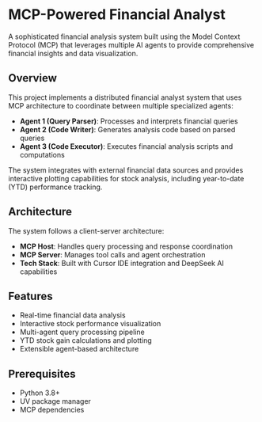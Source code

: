 # MCP-Powered Financial Analyst

A sophisticated financial analysis system built using the Model Context Protocol (MCP) that leverages multiple AI agents to provide comprehensive financial insights and data visualization.

## Overview

This project implements a distributed financial analyst system that uses MCP architecture to coordinate between multiple specialized agents:

- **Agent 1 (Query Parser)**: Processes and interprets financial queries
- **Agent 2 (Code Writer)**: Generates analysis code based on parsed queries  
- **Agent 3 (Code Executor)**: Executes financial analysis scripts and computations

The system integrates with external financial data sources and provides interactive plotting capabilities for stock analysis, including year-to-date (YTD) performance tracking.

## Architecture

The system follows a client-server architecture:
- **MCP Host**: Handles query processing and response coordination
- **MCP Server**: Manages tool calls and agent orchestration
- **Tech Stack**: Built with Cursor IDE integration and DeepSeek AI capabilities

## Features

- Real-time financial data analysis
- Interactive stock performance visualization
- Multi-agent query processing pipeline
- YTD stock gain calculations and plotting
- Extensible agent-based architecture

## Prerequisites

- Python 3.8+
- UV package manager
- MCP dependencies


